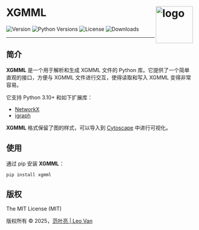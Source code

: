 # XGMML <img src="/images/logo.png" align="right" alt="logo" height="100" style="border: none; float: right; height: 100px;" />
![Version](https://img.shields.io/pypi/v/xgmml)
![Python Versions](https://img.shields.io/pypi/pyversions/xgmml)
![License](https://img.shields.io/pypi/l/xgmml)
![Downloads](https://img.shields.io/pypi/dm/xgmml)

---

## 简介

**XGMML** 是一个用于解析和生成 XGMML 文件的 Python 库。它提供了一个简单直观的接口，方便与 XGMML 文件进行交互，使得读取和写入 XGMML 变得非常容易。

它支持 Python 3.10+ 和如下扩展库：

- [NetworkX](https://networkx.org/)
- [igraph](https://igraph.org/)

**XGMML** 格式保留了图的样式，可以导入到 [Cytoscape](https://cytoscape.org/) 中进行可视化。

## 使用

通过 pip 安装 **XGMML**：

```
pip install xgmml
```

## 版权

The MIT License (MIT)

版权所有 &copy; 2025，<a href="https://leovan.me" target="_blank">范叶亮 | Leo Van</a>
